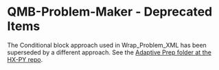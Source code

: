 # QMB-Problem-Maker - Deprecated Items

The Conditional block approach used in Wrap_Problem_XML has been superseded by a different approach. See the [Adaptive Prep folder at the HX-PY repo](https://github.com/Colin-Fredericks/hx-py/tree/master/XML_utilities/Adaptive%20Prep).
